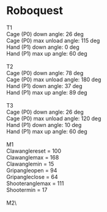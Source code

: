 # Roboquest

T1\
Cage (P0) down angle: 26 deg\
Cage (P0) max unload angle: 115 deg\
Hand (P1) down angle: 0 deg\
Hand (P1) max up angle: 60 deg\
\
T2\
Cage (P0) down angle: 78 deg\
Cage (P0) max unload angle: 180 deg\
Hand (P1) down angle:  37 deg\
Hand (P1) max up angle:  89 deg\
\
T3\
Cage (P0) down angle:  26 deg\
Cage (P0) max unload angle:  120 deg\
Hand (P1) down angle:  10 deg\
Hand (P1) max up angle:  60 deg\
\
M1\
Clawanglereset = 100\
Clawanglemax = 168\
Clawanglemin = 15\
Gripangleopen = 94\
Gripangleclose = 64\
Shooteranglemax = 111\
Shootermin = 17\
\
M2\
